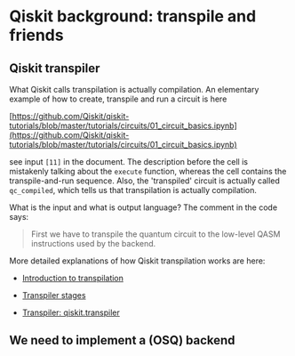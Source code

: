 # Qiskit background: transpile and friends

## Qiskit transpiler

What Qiskit calls transpilation is actually compilation. An elementary example
of how to create, transpile and run a circuit is here

[https://github.com/Qiskit/qiskit-tutorials/blob/master/tutorials/circuits/01_circuit_basics.ipynb](https://github.com/Qiskit/qiskit-tutorials/blob/master/tutorials/circuits/01_circuit_basics.ipynb)

see input `[11]` in the document. The description before the cell is
mistakenly talking about the `execute` function, whereas the cell contains the
transpile-and-run sequence. Also, the 'transpiled' circuit is actually called
`qc_compiled`, which tells us that transpilation is actually compilation.

What is the input and what is output language? The comment in the code says:

> First we have to transpile the quantum circuit to the low-level QASM
> instructions used by the backend.

More detailed explanations of how Qiskit transpilation works are here:

- [Introduction to transpilation](https://docs.quantum.ibm.com/guides/transpile)

- [Transpiler stages](https://docs.quantum.ibm.com/guides/transpiler-stages)

- [Transpiler: qiskit.transpiler](https://docs.quantum.ibm.com/api/qiskit/transpiler#layout-stage)


## We need to implement a (OSQ) backend




